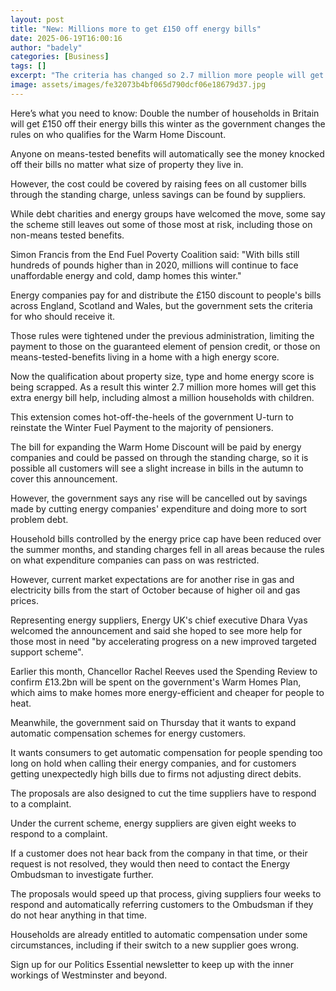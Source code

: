 ```yaml
---
layout: post
title: "New: Millions more to get £150 off energy bills"
date: 2025-06-19T16:00:16
author: "badely"
categories: [Business]
tags: []
excerpt: "The criteria has changed so 2.7 million more people will get the money automatically knocked off their bills."
image: assets/images/fe32073b4bf065d790dcf06e18679d37.jpg
---
```


Here’s what you need to know: Double the number of households in Britain will get £150 off their energy bills this winter as the government changes the rules on who qualifies for the Warm Home Discount.

Anyone on means-tested benefits will automatically see the money knocked off their bills no matter what size of property they live in. 

However, the cost could be covered by raising fees on all customer bills through the standing charge, unless savings can be found by suppliers.

While debt charities and energy groups have welcomed the move, some say the scheme still leaves out some of those most at risk, including those on non-means tested benefits.

Simon Francis from the End Fuel Poverty Coalition said: "With bills still hundreds of pounds higher than in 2020, millions will continue to face unaffordable energy and cold, damp homes this winter."

Energy companies pay for and distribute the £150 discount to people's bills across England, Scotland and Wales, but the government sets the criteria for who should receive it. 

Those rules were tightened under the previous administration, limiting the payment to those on the guaranteed element of pension credit, or those on means-tested-benefits living in a home with a high energy score.

Now the qualification about property size, type and home energy score is being scrapped. As a result this winter 2.7 million more homes will get this extra energy bill help, including almost a million households with children.

This extension comes hot-off-the-heels of the government U-turn to reinstate the Winter Fuel Payment to the majority of pensioners. 

The bill for expanding the Warm Home Discount will be paid by energy companies and could be passed on through the standing charge, so it is possible all customers will see a slight increase in bills in the autumn to cover this announcement. 

However, the government says any rise will be cancelled out by savings made by cutting energy companies' expenditure and doing more to sort problem debt.

Household bills controlled by the energy price cap have been reduced over the summer months, and standing charges fell in all areas because the rules on what expenditure companies can pass on was restricted. 

However, current market expectations are for another rise in gas and electricity bills from the start of October because of higher oil and gas prices.

Representing energy suppliers, Energy UK's chief executive Dhara Vyas welcomed the announcement and said she hoped to see more help for those most in need "by accelerating progress on a new improved targeted support scheme".

Earlier this month, Chancellor Rachel Reeves used the Spending Review to confirm £13.2bn will be spent on the government's Warm Homes Plan, which aims to make homes more energy-efficient and cheaper for people to heat.

Meanwhile, the government said on Thursday that it wants to expand automatic compensation schemes for energy customers.

It wants consumers to get automatic compensation for people spending too long on hold when calling their energy companies, and for customers getting unexpectedly high bills due to firms not adjusting direct debits.

The proposals are also designed to cut the time suppliers have to respond to a complaint.

Under the current scheme, energy suppliers are given eight weeks to respond to a complaint.

If a customer does not hear back from the company in that time, or their request is not resolved, they would then need to contact the Energy Ombudsman to investigate further.

The proposals would speed up that process, giving suppliers four weeks to respond and automatically referring customers to the Ombudsman if they do not hear anything in that time.

Households are already entitled to automatic compensation under some circumstances, including if their switch to a new supplier goes wrong.

Sign up for our Politics Essential newsletter to keep up with the inner workings of Westminster and beyond.

